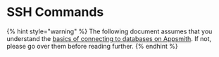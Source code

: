 # SSH Commands

{% hint style="warning" %}
The following document assumes that you understand the [basics of connecting to databases on Appsmith](../core-concepts/connecting-to-data-sources/connecting-to-databases/). If not, please go over them before reading further.
{% endhint %}
